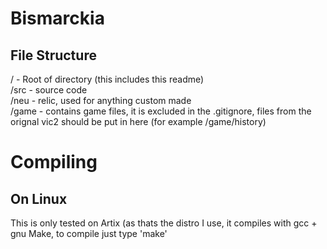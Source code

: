 Bismarckia
==========  
  

File Structure
--------------
/ - Root of directory (this includes this readme)  
/src - source code  
/neu - relic, used for anything custom made  
/game - contains game files, it is excluded in the .gitignore, files from the orignal vic2 should be put in here (for example /game/history)  

Compiling
=========
  
On Linux
--------
This is only tested on Artix (as thats the distro I use, it compiles with gcc + gnu Make, to compile just type 'make' 
